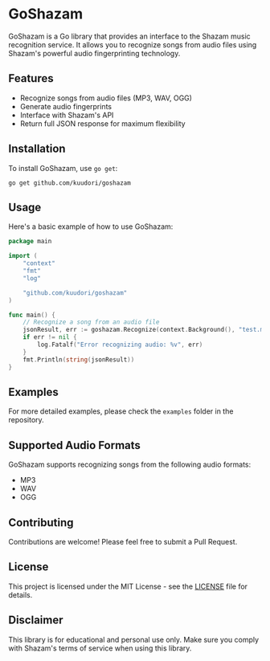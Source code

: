 # GoShazam

GoShazam is a Go library that provides an interface to the Shazam music recognition service. It allows you to recognize songs from audio files using Shazam's powerful audio fingerprinting technology.

## Features

- Recognize songs from audio files (MP3, WAV, OGG)
- Generate audio fingerprints
- Interface with Shazam's API
- Return full JSON response for maximum flexibility

## Installation

To install GoShazam, use `go get`:

```
go get github.com/kuudori/goshazam
```

## Usage

Here's a basic example of how to use GoShazam:

```go
package main

import (
    "context"
    "fmt"
    "log"

    "github.com/kuudori/goshazam"
)

func main() {
    // Recognize a song from an audio file
    jsonResult, err := goshazam.Recognize(context.Background(), "test.mp3")
    if err != nil {
        log.Fatalf("Error recognizing audio: %v", err)
    }
    fmt.Println(string(jsonResult))
}
```

## Examples

For more detailed examples, please check the `examples` folder in the repository.

## Supported Audio Formats

GoShazam supports recognizing songs from the following audio formats:

- MP3
- WAV
- OGG

## Contributing

Contributions are welcome! Please feel free to submit a Pull Request.

## License

This project is licensed under the MIT License - see the [LICENSE](LICENSE) file for details.

## Disclaimer

This library is for educational and personal use only. Make sure you comply with Shazam's terms of service when using this library.